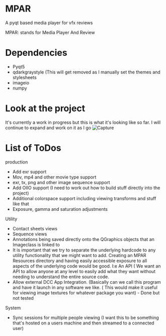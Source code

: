 # MPAR
A pyqt based media player for vfx reviews


MPAR: stands for Media Player And Review

# Dependencies
- Pyqt5
- qdarkgraystyle (This will get removed as I manually set the themes and stylesheets
- imageio
- numpy

# Look at the project
It's currently a work in progress but this is what it's looking like so far. I will continue to expand and work on it as I go
![Capture](https://github.com/julianrwood/MPAR/assets/69379151/a1273b17-2ddd-4d29-88bc-e1db5212a10e)



# List of ToDos
production
+ Add exr support
+ Mov, mp4 and other movie type support
+ exr, tx, png and other image sequence support
+ Add OIIO support (I need to work out how to build stuff directly into the project)
+ Additional colorspace support including viewing transforms and stuff like that
+ Exposure, gamma and saturation adjustments

Utility
+ Contact sheets views
+ Sequence views
+ Annotations being saved directly onto the QGraphics objects that an Imageclass is linked to
+ It is important that we try to separate the underlying hardcode to any utility functionality that we might want to add. Creating
      an MPAR Resources directory and having easily accessible exposure to all aspects of the underlying code would be good. I:e An API ( We want an API to allow anyone at any level            to easily add what they want without needing to understand the entire source code.
+ Allow external DCC App Integration. (Basically can we call this program and have it launch in any software we like. ( This would make it useful for viewing image textures
      for whatever package you want) - Done but not tested

System
+ Sync sessions for multiple people viewing (I want this to be something that's hosted on a users machine and then streamed to a connected user)
